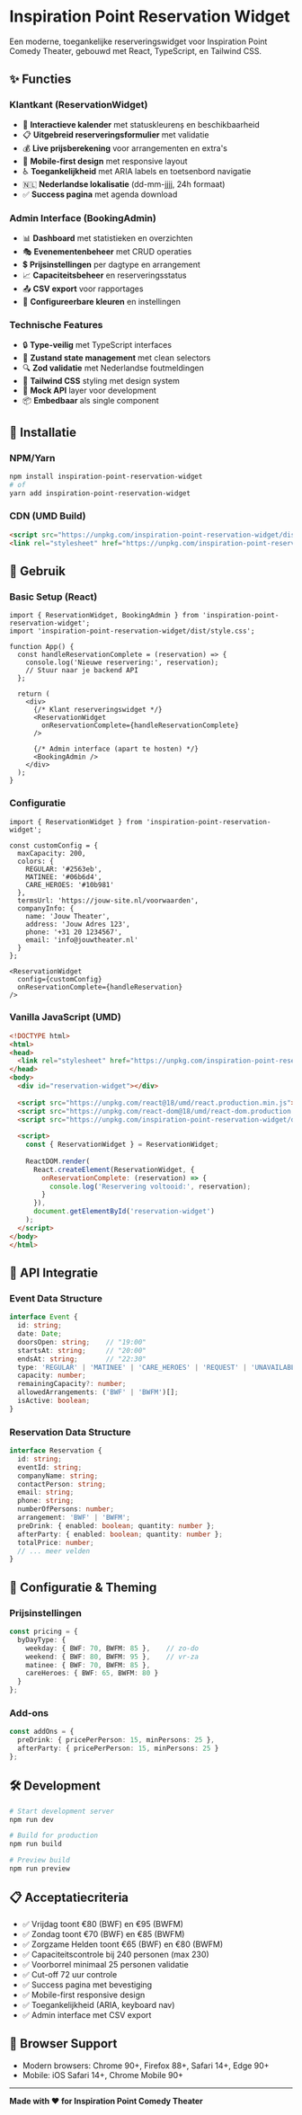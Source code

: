 # Inspiration Point Reservation Widget

Een moderne, toegankelijke reserveringswidget voor Inspiration Point Comedy Theater, gebouwd met React, TypeScript, en Tailwind CSS.

## ✨ Functies

### Klantkant (ReservationWidget)
- 📅 **Interactieve kalender** met statuskleurenș en beschikbaarheid
- 📋 **Uitgebreid reserveringsformulier** met validatie
- 💰 **Live prijsberekening** voor arrangementen en extra's
- 📱 **Mobile-first design** met responsive layout
- ♿ **Toegankelijkheid** met ARIA labels en toetsenbord navigatie
- 🇳🇱 **Nederlandse lokalisatie** (dd-mm-jjjj, 24h formaat)
- ✅ **Success pagina** met agenda download

### Admin Interface (BookingAdmin)
- 📊 **Dashboard** met statistieken en overzichten
- 🎭 **Evenementenbeheer** met CRUD operaties
- 💲 **Prijsinstellingen** per dagtype en arrangement
- 📈 **Capaciteitsbeheer** en reserveringsstatus
- 📤 **CSV export** voor rapportages
- 🎨 **Configureerbare kleuren** en instellingen

### Technische Features
- 🔒 **Type-veilig** met TypeScript interfaces
- 🎯 **Zustand state management** met clean selectors
- 🔍 **Zod validatie** met Nederlandse foutmeldingen
- 🎨 **Tailwind CSS** styling met design system
- 🧪 **Mock API** layer voor development
- 📦 **Embedbaar** als single component

## 🚀 Installatie

### NPM/Yarn
```bash
npm install inspiration-point-reservation-widget
# of
yarn add inspiration-point-reservation-widget
```

### CDN (UMD Build)
```html
<script src="https://unpkg.com/inspiration-point-reservation-widget/dist/reservation-widget.umd.js"></script>
<link rel="stylesheet" href="https://unpkg.com/inspiration-point-reservation-widget/dist/style.css">
```

## 📖 Gebruik

### Basic Setup (React)
```tsx
import { ReservationWidget, BookingAdmin } from 'inspiration-point-reservation-widget';
import 'inspiration-point-reservation-widget/dist/style.css';

function App() {
  const handleReservationComplete = (reservation) => {
    console.log('Nieuwe reservering:', reservation);
    // Stuur naar je backend API
  };

  return (
    <div>
      {/* Klant reserveringswidget */}
      <ReservationWidget 
        onReservationComplete={handleReservationComplete}
      />
      
      {/* Admin interface (apart te hosten) */}
      <BookingAdmin />
    </div>
  );
}
```

### Configuratie
```tsx
import { ReservationWidget } from 'inspiration-point-reservation-widget';

const customConfig = {
  maxCapacity: 200,
  colors: {
    REGULAR: '#2563eb',
    MATINEE: '#06b6d4',
    CARE_HEROES: '#10b981'
  },
  termsUrl: 'https://jouw-site.nl/voorwaarden',
  companyInfo: {
    name: 'Jouw Theater',
    address: 'Jouw Adres 123',
    phone: '+31 20 1234567',
    email: 'info@jouwtheater.nl'
  }
};

<ReservationWidget 
  config={customConfig}
  onReservationComplete={handleReservation}
/>
```

### Vanilla JavaScript (UMD)
```html
<!DOCTYPE html>
<html>
<head>
  <link rel="stylesheet" href="https://unpkg.com/inspiration-point-reservation-widget/dist/style.css">
</head>
<body>
  <div id="reservation-widget"></div>
  
  <script src="https://unpkg.com/react@18/umd/react.production.min.js"></script>
  <script src="https://unpkg.com/react-dom@18/umd/react-dom.production.min.js"></script>
  <script src="https://unpkg.com/inspiration-point-reservation-widget/dist/reservation-widget.umd.js"></script>
  
  <script>
    const { ReservationWidget } = ReservationWidget;
    
    ReactDOM.render(
      React.createElement(ReservationWidget, {
        onReservationComplete: (reservation) => {
          console.log('Reservering voltooid:', reservation);
        }
      }),
      document.getElementById('reservation-widget')
    );
  </script>
</body>
</html>
```

## 🔧 API Integratie

### Event Data Structure
```typescript
interface Event {
  id: string;
  date: Date;
  doorsOpen: string;    // "19:00"
  startsAt: string;     // "20:00" 
  endsAt: string;       // "22:30"
  type: 'REGULAR' | 'MATINEE' | 'CARE_HEROES' | 'REQUEST' | 'UNAVAILABLE';
  capacity: number;
  remainingCapacity?: number;
  allowedArrangements: ('BWF' | 'BWFM')[];
  isActive: boolean;
}
```

### Reservation Data Structure
```typescript
interface Reservation {
  id: string;
  eventId: string;
  companyName: string;
  contactPerson: string;
  email: string;
  phone: string;
  numberOfPersons: number;
  arrangement: 'BWF' | 'BWFM';
  preDrink: { enabled: boolean; quantity: number };
  afterParty: { enabled: boolean; quantity: number };
  totalPrice: number;
  // ... meer velden
}
```

## 🎨 Configuratie & Theming

### Prijsinstellingen
```typescript
const pricing = {
  byDayType: {
    weekday: { BWF: 70, BWFM: 85 },    // zo-do
    weekend: { BWF: 80, BWFM: 95 },    // vr-za  
    matinee: { BWF: 70, BWFM: 85 },
    careHeroes: { BWF: 65, BWFM: 80 }
  }
};
```

### Add-ons
```typescript
const addOns = {
  preDrink: { pricePerPerson: 15, minPersons: 25 },
  afterParty: { pricePerPerson: 15, minPersons: 25 }
};
```

## 🛠 Development

```bash
# Start development server
npm run dev

# Build for production
npm run build

# Preview build
npm run preview
```

## 📋 Acceptatiecriteria

- ✅ Vrijdag toont €80 (BWF) en €95 (BWFM)
- ✅ Zondag toont €70 (BWF) en €85 (BWFM)  
- ✅ Zorgzame Helden toont €65 (BWF) en €80 (BWFM)
- ✅ Capaciteitscontrole bij 240 personen (max 230)
- ✅ Voorborrel minimaal 25 personen validatie
- ✅ Cut-off 72 uur controle
- ✅ Success pagina met bevestiging
- ✅ Mobile-first responsive design
- ✅ Toegankelijkheid (ARIA, keyboard nav)
- ✅ Admin interface met CSV export

## 📱 Browser Support

- Modern browsers: Chrome 90+, Firefox 88+, Safari 14+, Edge 90+
- Mobile: iOS Safari 14+, Chrome Mobile 90+

---

**Made with ❤️ for Inspiration Point Comedy Theater**